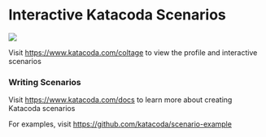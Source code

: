 # Interactive Katacoda Scenarios

[![](http://shields.katacoda.com/katacoda/coltage/count.svg)](https://www.katacoda.com/coltage "Get your profile on Katacoda.com")

Visit https://www.katacoda.com/coltage to view the profile and interactive scenarios

### Writing Scenarios
Visit https://www.katacoda.com/docs to learn more about creating Katacoda scenarios

For examples, visit https://github.com/katacoda/scenario-example

